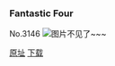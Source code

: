 ### Fantastic Four
No.3146
![图片不见了~~~](https://imgs.xkcd.com/comics/fantastic_four.png)

[原址](https://xkcd.com//3146) [下载](https://imgs.xkcd.com/comics/fantastic_four.png)


